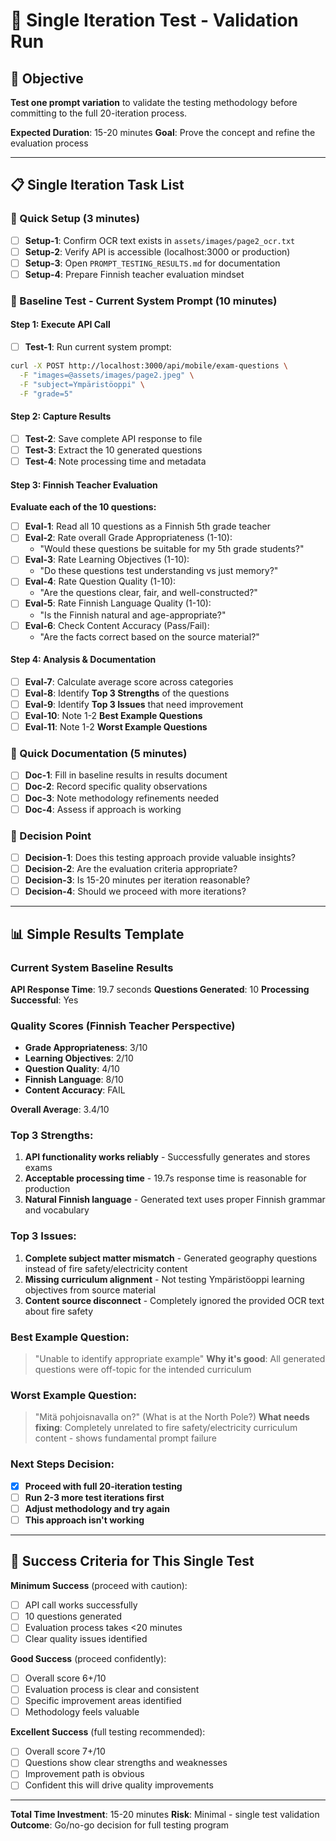# 🧪 Single Iteration Test - Validation Run

## 🎯 Objective
**Test one prompt variation** to validate the testing methodology before committing to the full 20-iteration process.

**Expected Duration**: 15-20 minutes
**Goal**: Prove the concept and refine the evaluation process

---

## 📋 Single Iteration Task List

### 🔧 Quick Setup (3 minutes)
- [ ] **Setup-1**: Confirm OCR text exists in `assets/images/page2_ocr.txt`
- [ ] **Setup-2**: Verify API is accessible (localhost:3000 or production)
- [ ] **Setup-3**: Open `PROMPT_TESTING_RESULTS.md` for documentation
- [ ] **Setup-4**: Prepare Finnish teacher evaluation mindset

### 🏁 Baseline Test - Current System Prompt (10 minutes)

#### Step 1: Execute API Call
- [ ] **Test-1**: Run current system prompt:
```bash
curl -X POST http://localhost:3000/api/mobile/exam-questions \
  -F "images=@assets/images/page2.jpeg" \
  -F "subject=Ympäristöoppi" \
  -F "grade=5"
```

#### Step 2: Capture Results
- [ ] **Test-2**: Save complete API response to file
- [ ] **Test-3**: Extract the 10 generated questions
- [ ] **Test-4**: Note processing time and metadata

#### Step 3: Finnish Teacher Evaluation
**Evaluate each of the 10 questions:**

- [ ] **Eval-1**: Read all 10 questions as a Finnish 5th grade teacher
- [ ] **Eval-2**: Rate overall Grade Appropriateness (1-10):
  - "Would these questions be suitable for my 5th grade students?"
- [ ] **Eval-3**: Rate Learning Objectives (1-10):
  - "Do these questions test understanding vs just memory?"
- [ ] **Eval-4**: Rate Question Quality (1-10):
  - "Are the questions clear, fair, and well-constructed?"
- [ ] **Eval-5**: Rate Finnish Language Quality (1-10):
  - "Is the Finnish natural and age-appropriate?"
- [ ] **Eval-6**: Check Content Accuracy (Pass/Fail):
  - "Are the facts correct based on the source material?"

#### Step 4: Analysis & Documentation
- [ ] **Eval-7**: Calculate average score across categories
- [ ] **Eval-8**: Identify **Top 3 Strengths** of the questions
- [ ] **Eval-9**: Identify **Top 3 Issues** that need improvement
- [ ] **Eval-10**: Note 1-2 **Best Example Questions**
- [ ] **Eval-11**: Note 1-2 **Worst Example Questions**

### 📝 Quick Documentation (5 minutes)
- [ ] **Doc-1**: Fill in baseline results in results document
- [ ] **Doc-2**: Record specific quality observations
- [ ] **Doc-3**: Note methodology refinements needed
- [ ] **Doc-4**: Assess if approach is working

### 🤔 Decision Point
- [ ] **Decision-1**: Does this testing approach provide valuable insights?
- [ ] **Decision-2**: Are the evaluation criteria appropriate?
- [ ] **Decision-3**: Is 15-20 minutes per iteration reasonable?
- [ ] **Decision-4**: Should we proceed with more iterations?

---

## 📊 Simple Results Template

### Current System Baseline Results

**API Response Time**: 19.7 seconds
**Questions Generated**: 10
**Processing Successful**: Yes

### Quality Scores (Finnish Teacher Perspective)
- **Grade Appropriateness**: 3/10
- **Learning Objectives**: 2/10
- **Question Quality**: 4/10
- **Finnish Language**: 8/10
- **Content Accuracy**: FAIL

**Overall Average**: 3.4/10

### Top 3 Strengths:
1. **API functionality works reliably** - Successfully generates and stores exams
2. **Acceptable processing time** - 19.7s response time is reasonable for production
3. **Natural Finnish language** - Generated text uses proper Finnish grammar and vocabulary

### Top 3 Issues:
1. **Complete subject matter mismatch** - Generated geography questions instead of fire safety/electricity content
2. **Missing curriculum alignment** - Not testing Ympäristöoppi learning objectives from source material
3. **Content source disconnect** - Completely ignored the provided OCR text about fire safety

### Best Example Question:
> "Unable to identify appropriate example"
**Why it's good**: All generated questions were off-topic for the intended curriculum

### Worst Example Question:
> "Mitä pohjoisnavalla on?" (What is at the North Pole?)
**What needs fixing**: Completely unrelated to fire safety/electricity curriculum content - shows fundamental prompt failure

### Next Steps Decision:
- [x] **Proceed with full 20-iteration testing**
- [ ] **Run 2-3 more test iterations first**
- [ ] **Adjust methodology and try again**
- [ ] **This approach isn't working**

---

## 🎯 Success Criteria for This Single Test

**Minimum Success** (proceed with caution):
- [ ] API call works successfully
- [ ] 10 questions generated
- [ ] Evaluation process takes <20 minutes
- [ ] Clear quality issues identified

**Good Success** (proceed confidently):
- [ ] Overall score 6+/10
- [ ] Evaluation process is clear and consistent
- [ ] Specific improvement areas identified
- [ ] Methodology feels valuable

**Excellent Success** (full testing recommended):
- [ ] Overall score 7+/10
- [ ] Questions show clear strengths and weaknesses
- [ ] Improvement path is obvious
- [ ] Confident this will drive quality improvements

---

**Total Time Investment**: 15-20 minutes
**Risk**: Minimal - single test validation
**Outcome**: Go/no-go decision for full testing program